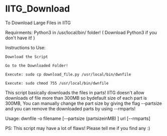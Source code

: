 # IITG_Download
To Download Large Files in IITG

Requirments: Python3 in /usr/local/bin/ folder!
( Download Python3 if you don't have it! )

Instructions to Use:

    Download the Script
    
    Go to the Downloaded Folder!
    
    Execute: sudo cp download_file.py /usr/local/bin/dwnfile
    
    Execute: sudo chmod 755 /usr/local/bin/dwnfile
    
This script basically downloads the files in parts! IITG doesn't allow downloads of file more than 300MB so bydefault size of each part is 300MB, You can manually change the part size by giving the flag --partsize and you can remove the downloaded parts by using --rmparts!

Usage: dwnfile -o filename [--partsize (partsizeinMB) ] url [--rmparts]

PS: This script may have a lot of flaws! Please tell me if you find any :)
